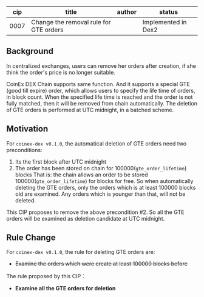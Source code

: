 
cip | title | author | status|
-----|-----|-----|----|
0007|Change the removal rule for GTE orders| | Implemented in Dex2 |

## Background

In centralized exchanges, users can remove her orders after creation, if she think the order's price is no longer suitable.

CoinEx DEX Chain supports same function. And it supports a special GTE (good till expire) order, which allows users to specify the life time of orders, in block count. When the specified life time is reached and the order is not fully matched, then it will be removed from chain automatically. The deletion of GTE orders is performed at UTC midnight, in a batched scheme.

## Motivation

For `coinex-dex v0.1.0`, the automatical deletion of GTE orders need two preconditions:

1. Its the first block after UTC midnight
2. The order has been stored on chain for 100000(`gte_order_lifetime`) blocks
   That is: the chain allows an order to be stored 100000(`gte_order_lifetime`) for blocks for free. So when automatically deleting the GTE orders, only the orders which is at least 100000 blocks old are examined. Any orders which is younger than that, will not be deleted.

This CIP proposes to remove the above precondition #2. So all the GTE orders will be examined as deletion candidate at UTC midnight.

## Rule Change

For `coinex-dex v0.1.0`, the rule for deleting GTE orders are:

*   ~~Examine the orders which were create at least 100000 blocks before~~

The rule proposed by this CIP：

*   **Examine all the GTE orders for deletion**



